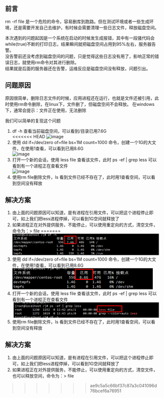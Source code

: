 ## 前言
rm -rf file 是一个危险的命令，容易删库到跑路。但在测试环境或者一些生成环境，还是需要开发自己去维护，有时候会需要清理一些日志文件，释放磁盘空间。

本次遇到的问题起因是一个系统在启动的时候发生成报错，其中有一段骚代码会while(true)不断的打印日志，结果瞬间就把磁盘空间占用到95%左右，服务器告警。  
没告警前还没考虑到磁盘空间的问题，只是觉得这些日志没有用了，影响正常的错误日志，就使用rm命令对其进行删除。  
结果就是后面的服务器还在告警，运维反应是磁盘空间没有释放，问题引出。

## 问题原因
原因很简单，删除日志文件的时候，应用进程还在运行，也就是文件还被引用，此时使用rm命令删除，在linux下，文件删了，但磁盘空间不会释放。
在windows下，通常会提示：文件正在使用，无法删除

我们可以简单的复现这个问题
1. df -h 查看当前磁盘空间，可以看到/目录已用7.6G  
<<<<<<< HEAD
![image]()  
2. 使用 dd if=/dev/zero of=file bs=1M count=1000 命令，创建一个1G的大文件，在使用1查看，可以看到已用8.6G  
![image]()  
3. 打开一个新的会话，使用 less file 查看该文件，此时 ps -ef | grep less 可以看到有一个进程正在查看文件  
![image]()  
4. 使用rm file删除文件，ls 看到文件已经不存在了，此时用1查看空间，可以看到空间没有释放

## 解决方案
1. 由上面的问题原因可以知道，是有进程在引用文件，可以把这个进程停止即可，如上我们把less进程停掉，可以看到1G空间就释放了  
2. 如果进程正在对外提供服务，不能停止，可以使用重定向的方式，清空文件，命令为：> file
=======
![image](https://github.com/jmilktea/jmilktea/blob/master/%E9%97%AE%E9%A2%98%E6%80%BB%E7%BB%93/images/rm-1.png)  
2. 使用 dd if=/dev/zero of=file bs=1M count=1000 命令，创建一个1G的大文件，在使用1查看，可以看到已用8.6G  
![image](https://github.com/jmilktea/jmilktea/blob/master/%E9%97%AE%E9%A2%98%E6%80%BB%E7%BB%93/images/rm-2.png)  
3. 打开一个新的会话，使用 less file 查看该文件，此时 ps -ef | grep less 可以看到有一个进程正在查看文件
![image](https://github.com/jmilktea/jmilktea/blob/master/%E9%97%AE%E9%A2%98%E6%80%BB%E7%BB%93/images/rm-3.png)  
4. 使用rm file删除文件，ls 看到文件已经不存在了，此时用1查看空间，可以看到空间没有释放  

## 解决方案  
1. 由上面的问题原因可以知道，是有进程在引用文件，可以把这个进程停止即可，如上我们把less进程停掉，可以看到1G空间就释放了  
2. 如果进程正在对外提供服务，不能停止，可以使用重定向的方式，清空文件，也可以释放空间，命令为：> file
>>>>>>> ae9c5a5c66bf37c87a3c041096d76bcef6a76951
